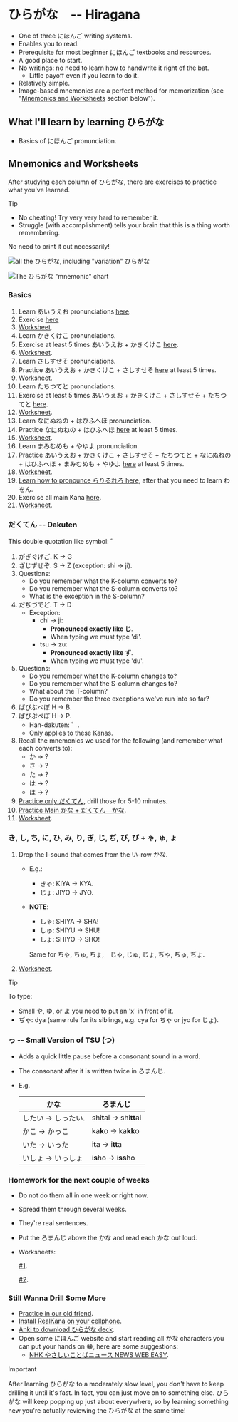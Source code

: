 # ひらがな　-- Hiragana

- One of three にほんご writing systems.
- Enables you to read.
- Prerequisite for most beginner にほんご textbooks and resources.
- A good place to start.
- No writings: no need to learn how to handwrite it right of the bat.
  - Little payoff even if you learn to do it.
- Relatively simple.
- Image-based mnemonics are a perfect method for memorization (see "[Mnemonics and Worksheets](#mnemonics-and-worksheets) section below").

## What I'll learn by learning ひらがな

- Basics of にほんご pronunciation.

## Mnemonics and Worksheets

After studying each column of ひらがな, there are exercises to practice what you've learned.

> [!TIP]
>
> - No cheating! Try very very hard to remember it.
> - Struggle (with accomplishment) tells your brain that this is a thing worth remembering.

No need to print it out necessarily!

![all the ひらがな, including "variation" ひらがな](./assets/hiragana-chart-by-tofugu.jpg)

![The ひらがな "mnemonic" chart](./assets/hiragana-mnemonic-chart-by-tofugu.jpg)

### Basics

1. Learn あいうえお pronunciations [here](https://youtu.be/O-3opZIjwr0).
2. Exercise [here][kana-exercise]
3. [Worksheet](https://docs.google.com/document/d/1muxTHS0NqIzKPUStedahoTRbvQRlUlQi0J3XMPi-DJE/edit?tab=t.0).
4. Learn かきくけこ pronunciations.
5. Exercise at least 5 times あいうえお + かきくけこ [here][kana-exercise].
6. [Worksheet](https://docs.google.com/document/d/164N1iT19YGaMpmImySONvLntsi8gehmQZU0GJLHC_q8/edit?tab=t.0).
7. Learn さしすせそ pronunciations.
8. Practice あいうえお + かきくけこ + さしすせそ [here][kana-exercise] at least 5 times.
9. [Worksheet](https://docs.google.com/document/d/1Zii4XH0bGOXAoYUTRy-bAZCo1SuKbiWZIoodJbWKMDA/edit?tab=t.0).
10. Learn たちつてと pronunciations.
11. Exercise at least 5 times あいうえお + かきくけこ + さしすせそ + たちつてと [here][kana-exercise].
12. [Worksheet](https://docs.google.com/document/d/12IIGe4lP212Twq3DSnhNzf6u8mVwYWoXLAEuG1DH1Js/edit?tab=t.0).
13. Learn なにぬねの + はひふへほ pronunciation.
14. Practice なにぬねの + はひふへほ [here][kana-exercise] at least 5 times.
15. [Worksheet](https://docs.google.com/document/d/1x4bretsJKt7R_zWh9a64aRK4qiY-JU6qYQe-68Qp-WM/edit?tab=t.0).
16. Learn まみむめも + やゆよ pronunciation.
17. Practice あいうえお + かきくけこ + さしすせそ + たちつてと + なにぬねの + はひふへほ + まみむめも + やゆよ [here][kana-exercise] at least 5 times.
18. [Worksheet](https://docs.google.com/document/d/1235hPLUNyaiyPf--_1jkrv9wpcVXLwnPw3ACx4KBIRQ/edit?tab=t.0).
19. [Learn how to pronounce らりるれろ here](https://youtu.be/V2wzUuGm7yw), after that you need to learn わをん.
20. Exercise all main Kana [here][kana-exercise].
21. [Worksheet](https://docs.google.com/document/d/1fKOrg5X5UkyZ6EhOMRa0qlr2jtVwrLQSHYk1iL9-ovQ/edit?tab=t.0).

### だくてん -- Dakuten

This double quotation like symbol: ゛

1. がぎぐげご. K -> G
2. ざじずぜぞ. S -> Z (exception: shi -> ji).
3. Questions:
   - Do you remember what the K-column converts to?
   - Do you remember what the S-column converts to?
   - What is the exception in the S-column?
4. だぢづでど. T -> D
   - Exception:
     - chi -> ji:
       - **Pronounced exactly like じ**.
       - When typing we must type 'di'.
     - tsu -> zu:
       - **Pronounced exactly like ず**.
       - When typing we must type 'du'.
5. Questions:
   - Do you remember what the K-column changes to?
   - Do you remember what the S-column changes to?
   - What about the T-column?
   - Do you remember the three exceptions we've run into so far?
6. ばびぶべぼ H -> B.
7. ぱぴぷぺぽ H -> P.
   - Han-dakuten: ゜.
   - Only applies to these Kanas.
8. Recall the mnemonics we used for the following (and remember what each converts to):
   - か -> ?
   - さ -> ?
   - た -> ?
   - は -> ?
   - は -> ?
9. [Practice only だくてん][kana-exercise], drill those for 5-10 minutes.
10. [Practice Main かな + だくてん　かな][kana-exercise].
11. [Worksheet](https://docs.google.com/document/d/1yAShOorugSANSMILnPfJjPnFOPCAKKN53usq5Jo-YuQ/edit?tab=t.0).

### き, し, ち, に, ひ, み, り, ぎ, じ, ぢ, び, ぴ + ゃ, ゅ, ょ

1. Drop the I-sound that comes from the い-row かな.

   - E.g.:
     - きゃ: KIYA -> KYA.
     - じょ: JIYO -> JYO.
   - **NOTE**:

     - しゃ: SHIYA -> SHA!
     - しゅ: SHIYU -> SHU!
     - しょ: SHIYO -> SHO!

     Same for ちゃ, ちゅ, ちょ,　じゃ, じゅ, じょ, ぢゃ, ぢゅ, ぢょ.

2. [Worksheet](https://docs.google.com/document/d/1Sy6zrBkkr9JVCwix-dTMSPVAl4cW5Z5jHTg-peiwbv8/edit?tab=t.0).

> [!TIP]
>
> To type:
>
> - Small や, ゆ, or よ you need to put an 'x' in front of it.
> - ぢゃ: dya (same rule for its siblings, e.g. cya for ちゃ or jyo for じょ).

### っ -- Small Version of TSU (つ)

- Adds a quick little pause before a consonant sound in a word.
- The consonant after it is written twice in ろまんじ.
- E.g.

  | かな                | ろまんじ                  |
  | ------------------- | ------------------------- |
  | したい -> しったい. | shi**t**ai -> shi**tt**ai |
  | かこ -> かっこ      | ka**k**o -> ka**kk**o     |
  | いた -> いった      | i**t**a -> i**tt**a       |
  | いしょ -> いっしょ  | i**s**ho -> i**ss**ho     |

### Homework for the next couple of weeks

- Do not do them all in one week or right now.
- Spread them through several weeks.
- They're real sentences.
- Put the ろまんじ above the かな and read each かな out loud.
- Worksheets:

  [#1](https://docs.google.com/document/d/1_NzKK3N6l5owqEWkmOaKTRzxiRhO11MVjcharOluSW8/edit?tab=t.0).

  [#2](https://docs.google.com/document/d/1oihMWqHCbUnMkSc3HevuxGHmktZ2QY2yTcUqnUWQ81w/edit?tab=t.0).

### Still Wanna Drill Some More

- [Practice in our old friend][kana-exercise].
- [Install RealKana on your cellphone](https://realkana.com/).
- [Anki to download ひらがな deck](https://apps.ankiweb.net/).
- Open some にほんご website and start reading all かな characters you can put your hands on :grin:, here are some suggestions:
  - [NHK やさしいことばニュース NEWS WEB EASY](https://www3.nhk.or.jp/news/easy/).

> [!IMPORTANT]
>
> After learning ひらがな to a moderately slow level, you don't have to keep drilling it until it's fast. In fact, you can just move on to something else. ひらがな will keep popping up just about everywhere, so by learning something new you're actually reviewing the ひらがな at the same time!

[kana-exercise]: https://kana-quiz.tofugu.com/
